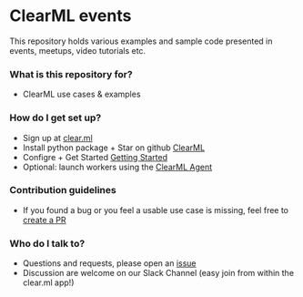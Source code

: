 # ClearML events

This repository holds various examples and sample code presented in events, meetups, video tutorials etc.

### What is this repository for?

* ClearML use cases & examples

### How do I get set up?

* Sign up at [clear.ml](https://clear.ml)
* Install python package + Star on github [ClearML](https://github.com/allegroai/clearml)
* Configre + Get Started [Getting Started](https://allegro.ai/clearml/docs/docs/getting_started/getting_started_clearml_hosted_service.html)
* Optional: launch workers using the [ClearML Agent](https://github.com/allegroai/clearml-agent)

### Contribution guidelines

* If you found a bug or you feel a usable use case is missing, feel free to [create a PR](https://github.com/allegroai/events/pulls)

### Who do I talk to?

* Questions and requests, please open an [issue](https://github.com/allegroai/events/issues)
* Discussion are welcome on our Slack Channel (easy join from within the clear.ml app!)
